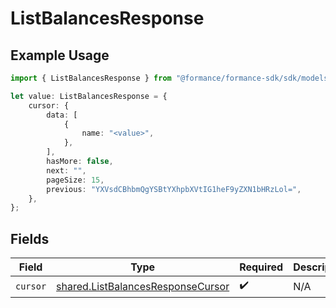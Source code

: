# ListBalancesResponse

## Example Usage

```typescript
import { ListBalancesResponse } from "@formance/formance-sdk/sdk/models/shared";

let value: ListBalancesResponse = {
    cursor: {
        data: [
            {
                name: "<value>",
            },
        ],
        hasMore: false,
        next: "",
        pageSize: 15,
        previous: "YXVsdCBhbmQgYSBtYXhpbXVtIG1heF9yZXN1bHRzLol=",
    },
};
```

## Fields

| Field                                                                                         | Type                                                                                          | Required                                                                                      | Description                                                                                   |
| --------------------------------------------------------------------------------------------- | --------------------------------------------------------------------------------------------- | --------------------------------------------------------------------------------------------- | --------------------------------------------------------------------------------------------- |
| `cursor`                                                                                      | [shared.ListBalancesResponseCursor](../../../sdk/models/shared/listbalancesresponsecursor.md) | :heavy_check_mark:                                                                            | N/A                                                                                           |